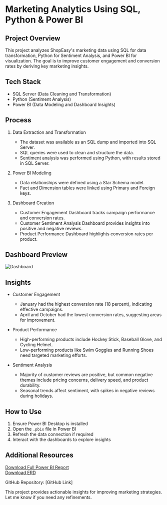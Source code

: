 # Marketing Analytics Using SQL, Python & Power BI  

## Project Overview  
This project analyzes ShopEasy's marketing data using SQL for data transformation, Python for Sentiment Analysis, and Power BI for visualization. The goal is to improve customer engagement and conversion rates by deriving key marketing insights.  

## Tech Stack  
- SQL Server (Data Cleaning and Transformation)  
- Python (Sentiment Analysis)  
- Power BI (Data Modeling and Dashboard Insights)  

## Process  
1. Data Extraction and Transformation  
   - The dataset was available as an SQL dump and imported into SQL Server.  
   - SQL queries were used to clean and structure the data.  
   - Sentiment analysis was performed using Python, with results stored in SQL Server.  

2. Power BI Modeling  
   - Data relationships were defined using a Star Schema model.  
   - Fact and Dimension tables were linked using Primary and Foreign keys.  

3. Dashboard Creation  
   - Customer Engagement Dashboard tracks campaign performance and conversion rates.  
   - Customer Sentiment Analysis Dashboard provides insights into positive and negative reviews.  
   - Product Performance Dashboard highlights conversion rates per product.  

## Dashboard Preview  
![Dashboard](Documentation/Dashboard_Screenshot.png)  

## Insights  
- Customer Engagement  
  - January had the highest conversion rate (18 percent), indicating effective campaigns.  
  - April and October had the lowest conversion rates, suggesting areas for improvement.  

- Product Performance  
  - High-performing products include Hockey Stick, Baseball Glove, and Cycling Helmet.  
  - Low-performing products like Swim Goggles and Running Shoes need targeted marketing efforts.  

- Sentiment Analysis  
  - Majority of customer reviews are positive, but common negative themes include pricing concerns, delivery speed, and product durability.  
  - Seasonal trends affect sentiment, with spikes in negative reviews during holidays.  

## How to Use  
1. Ensure Power BI Desktop is installed  
2. Open the `.pbix` file in Power BI  
3. Refresh the data connection if required  
4. Interact with the dashboards to explore insights  

## Additional Resources  
[Download Full Power BI Report](sandbox:/mnt/data/Marketing_Analytics.pdf)  
[Download ERD](sandbox:/mnt/data/ERD.JPG)  

GitHub Repository: [GitHub Link]  

This project provides actionable insights for improving marketing strategies. Let me know if you need any refinements.
